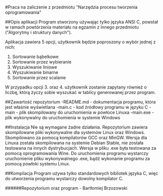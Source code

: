 #Praca na zaliczenie z przedmiotu "Narzędzia procesu tworzenia oprogramowania"

##Opis aplikacji
Program stworzony używając tylko języka ANSI C, powstał w ramach powtórzenia materiału na egzamin z innego przedmiotu ("Algorytmy i struktury danych").

Aplikacja zawiera 5 opcji, użytkownik będzie poproszony o wybór jednej z nich:
1. Sortowanie bąbelkowe
2. Sortowanie przez wybieranie
3. Wyszukiwanie liniowe
4. Wyszukiwanie binarne
5. Sortowanie przez scalanie

W przypadku opcji 3. oraz 4. użytkownik zostanie zapytany również o liczbę, którą życzy sobie wyszukać w tablicy generowanej przez program.

##Zawartość repozytorium
-README.md - dokumentacja programu, która jest właśnie wyświetlana
-main.c - kod źródłowy programu w języku C
-main - plik skompilowany do uruchomienia w powłoce Linuxa
-main.exe - plik wykonywalny do uruchomienia w systemie Windows

##Instalacja
Nie są wymagane żadne działania. Repozytorium zawiera skompilowane pliki wykonywalne dla systemów Linux oraz Windows. Skompilowano za pomocą kompilatorów GCC oraz MinGW. Wersja dla Linuxa została skompilowana na systemie Debian Stable, nie została testowana na innych dystrybucjach. Wersja w pliku .exe była testowana za pomocą oprogramowania Wine. Do uruchomienia programu wystarczy uruchomienie pliku wykonywalnego .exe, bądź wykonanie programu za pomocą powłoki systemu Linux.

##Kompilacja
Program używa tylko standardowych bibliotek języka C, więc do utworzenia programu wystarczy dowolny kompilator C.

######Repozytorium oraz program - Bartłomiej Brzozowski

